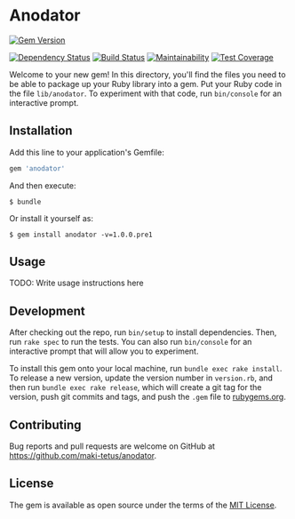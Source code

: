# Anodator

[![Gem Version](https://badge.fury.io/rb/anodator.svg)](https://badge.fury.io/rb/anodator)

[![Dependency Status](https://beta.gemnasium.com/badges/github.com/maki-tetsu/anodator.svg)](https://beta.gemnasium.com/projects/github.com/maki-tetsu/anodator)
[![Build Status](https://travis-ci.org/maki-tetsu/anodator.svg?branch=master)](https://travis-ci.org/maki-tetsu/anodator)
[![Maintainability](https://api.codeclimate.com/v1/badges/43ced0dceff5d835ccce/maintainability)](https://codeclimate.com/github/maki-tetsu/anodator/maintainability)
[![Test Coverage](https://api.codeclimate.com/v1/badges/43ced0dceff5d835ccce/test_coverage)](https://codeclimate.com/github/maki-tetsu/anodator/test_coverage)

Welcome to your new gem! In this directory, you'll find the files you need to be able to package up your Ruby library into a gem. Put your Ruby code in the file `lib/anodator`. To experiment with that code, run `bin/console` for an interactive prompt.

## Installation

Add this line to your application's Gemfile:

```ruby
gem 'anodator'
```

And then execute:

    $ bundle

Or install it yourself as:

    $ gem install anodator -v=1.0.0.pre1

## Usage

TODO: Write usage instructions here

## Development

After checking out the repo, run `bin/setup` to install dependencies. Then, run `rake spec` to run the tests. You can also run `bin/console` for an interactive prompt that will allow you to experiment.

To install this gem onto your local machine, run `bundle exec rake install`. To release a new version, update the version number in `version.rb`, and then run `bundle exec rake release`, which will create a git tag for the version, push git commits and tags, and push the `.gem` file to [rubygems.org](https://rubygems.org).

## Contributing

Bug reports and pull requests are welcome on GitHub at https://github.com/maki-tetus/anodator.

## License

The gem is available as open source under the terms of the [MIT License](http://opensource.org/licenses/MIT).
